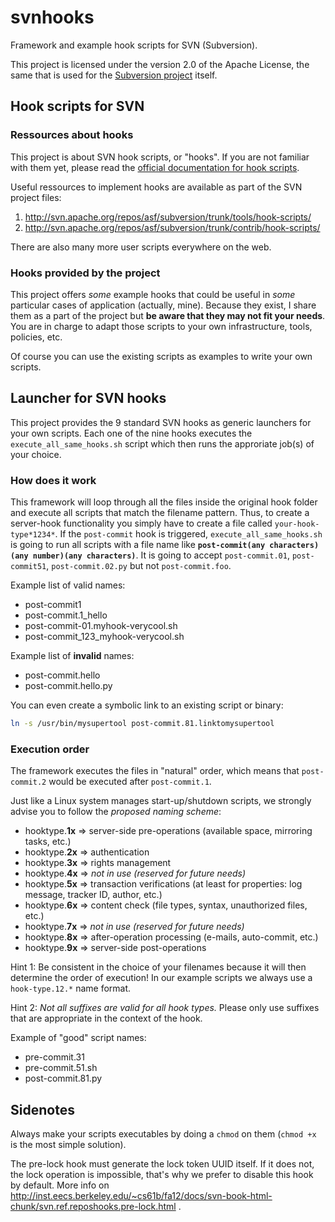 # svnhooks
Framework and example hook scripts for SVN (Subversion).

This project is licensed under the version 2.0 of the Apache License, the same that is used for the [Subversion project](https://subversion.apache.org/) itself.

## Hook scripts for SVN
### Ressources about hooks
This project is about SVN hook scripts, or "hooks". If you are not familiar with them yet, please read the [official documentation for hook scripts](http://svnbook.red-bean.com/nightly/en/svn.reposadmin.create.html#svn.reposadmin.hooks).

Useful ressources to implement hooks are available as part of the SVN project files:
 1. http://svn.apache.org/repos/asf/subversion/trunk/tools/hook-scripts/
 2. http://svn.apache.org/repos/asf/subversion/trunk/contrib/hook-scripts/

There are also many more user scripts everywhere on the web.

### Hooks provided by the project
This project offers _some_ example hooks that could be useful in _some_ particular cases of application (actually, mine). Because they exist, I share them as a part of the project but **be aware that they may not fit your needs**. You are in charge to adapt those scripts to your own infrastructure, tools, policies, etc.

Of course you can use the existing scripts as examples to write your own scripts.

## Launcher for SVN hooks
This project provides the 9 standard SVN hooks as generic launchers for your own scripts. Each one of the nine hooks executes the `execute_all_same_hooks.sh` script which then runs the approriate job(s) of your choice.

### How does it work
This framework will loop through all the files inside the original hook folder and execute all scripts that match the filename pattern. Thus, to create a server-hook functionality you simply have to create a file called `your-hook-type*1234*`. If the `post-commit` hook is triggered, `execute_all_same_hooks.sh` is going to run all scripts with a file name like **`post-commit(any characters)(any number)(any characters)`**. It is going to accept `post-commit.01`, `post-commit51`, `post-commit.02.py` but not `post-commit.foo`.

Example list of valid names:
* post-commit1
* post-commit.1_hello
* post-commit-01.myhook-verycool.sh
* post-commit_123_myhook-verycool.sh

Example list of **invalid** names:
* post-commit.hello
* post-commit.hello.py

You can even create a symbolic link to an existing script or binary:
```sh
ln -s /usr/bin/mysupertool post-commit.81.linktomysupertool
```

### Execution order
The framework executes the files in "natural" order, which means that `post-commit.2` would be executed after `post-commit.1`.

Just like a Linux system manages start-up/shutdown scripts, we strongly advise you to follow the _proposed naming scheme_:
* hooktype.**1x** => server-side pre-operations (available space, mirroring tasks, etc.)
* hooktype.**2x** => authentication
* hooktype.**3x** => rights management
* hooktype.**4x** => _not in use (reserved for future needs)_
* hooktype.**5x** => transaction verifications (at least for properties: log message, tracker ID, author, etc.)
* hooktype.**6x** => content check (file types, syntax, unauthorized files, etc.)
* hooktype.**7x** => _not in use (reserved for future needs)_
* hooktype.**8x** => after-operation processing (e-mails, auto-commit, etc.)
* hooktype.**9x** => server-side post-operations

Hint 1: Be consistent in the choice of your filenames because it will then determine the order of execution! In our example scripts we always use a `hook-type.12.*` name format.

Hint 2: _Not all suffixes are valid for all hook types._ Please only use suffixes that are appropriate in the context of the hook.

Example of "good" script names:
* pre-commit.31
* pre-commit.51.sh
* post-commit.81.py

## Sidenotes
Always make your scripts executables by doing a `chmod` on them (`chmod +x` is the most simple solution).

The pre-lock hook must generate the lock token UUID itself. If it does not, the lock operation is impossible, that's why we prefer to disable this hook by default. More info on http://inst.eecs.berkeley.edu/~cs61b/fa12/docs/svn-book-html-chunk/svn.ref.reposhooks.pre-lock.html .
